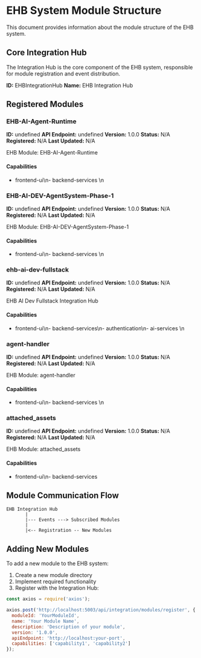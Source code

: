 # EHB System Module Structure

This document provides information about the module structure of the EHB system.

## Core Integration Hub

The Integration Hub is the core component of the EHB system, responsible for module registration and event distribution.

**ID:** EHBIntegrationHub
**Name:** EHB Integration Hub

## Registered Modules


### EHB-AI-Agent-Runtime

**ID:** undefined
**API Endpoint:** undefined
**Version:** 1.0.0
**Status:** N/A
**Registered:** N/A
**Last Updated:** N/A

EHB Module: EHB-AI-Agent-Runtime

#### Capabilities

- frontend-ui\n- backend-services
\n
### EHB-AI-DEV-AgentSystem-Phase-1

**ID:** undefined
**API Endpoint:** undefined
**Version:** 1.0.0
**Status:** N/A
**Registered:** N/A
**Last Updated:** N/A

EHB Module: EHB-AI-DEV-AgentSystem-Phase-1

#### Capabilities

- frontend-ui\n- backend-services
\n
### ehb-ai-dev-fullstack

**ID:** undefined
**API Endpoint:** undefined
**Version:** 1.0.0
**Status:** N/A
**Registered:** N/A
**Last Updated:** N/A

EHB AI Dev Fullstack Integration Hub

#### Capabilities

- frontend-ui\n- backend-services\n- authentication\n- ai-services
\n
### agent-handler

**ID:** undefined
**API Endpoint:** undefined
**Version:** 1.0.0
**Status:** N/A
**Registered:** N/A
**Last Updated:** N/A

EHB Module: agent-handler

#### Capabilities

- frontend-ui\n- backend-services
\n
### attached_assets

**ID:** undefined
**API Endpoint:** undefined
**Version:** 1.0.0
**Status:** N/A
**Registered:** N/A
**Last Updated:** N/A

EHB Module: attached_assets

#### Capabilities

- frontend-ui\n- backend-services


## Module Communication Flow

```
EHB Integration Hub
       |
       |--- Events ---> Subscribed Modules
       |
       |<-- Registration -- New Modules
```

## Adding New Modules

To add a new module to the EHB system:

1. Create a new module directory
2. Implement required functionality
3. Register with the Integration Hub:

```javascript
const axios = require('axios');

axios.post('http://localhost:5003/api/integration/modules/register', {
  moduleId: 'YourModuleId',
  name: 'Your Module Name',
  description: 'Description of your module',
  version: '1.0.0',
  apiEndpoint: 'http://localhost:your-port',
  capabilities: ['capability1', 'capability2']
});
```
